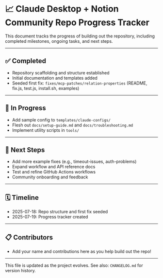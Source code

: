 # 📈 Claude Desktop + Notion Community Repo Progress Tracker

This document tracks the progress of building out the repository, including completed milestones, ongoing tasks, and next steps.

---

## ✅ Completed
- Repository scaffolding and structure established
- Initial documentation and templates added
- Seeded first fix: `fixes/mcp-patches/relation-properties` (README, fix.js, test.js, install.sh, examples)

---

## 🚧 In Progress
- Add sample config to `templates/claude-configs/`
- Flesh out `docs/setup-guide.md` and `docs/troubleshooting.md`
- Implement utility scripts in `tools/`

---

## 📝 Next Steps
- Add more example fixes (e.g., timeout-issues, auth-problems)
- Expand workflow and API reference docs
- Test and refine GitHub Actions workflows
- Community onboarding and feedback

---

## 🗓️ Timeline
- 2025-07-18: Repo structure and first fix seeded
- 2025-07-19: Progress tracker created

---

## 📋 Contributors
- Add your name and contributions here as you help build out the repo!

---

This file is updated as the project evolves. See also: `CHANGELOG.md` for version history.
